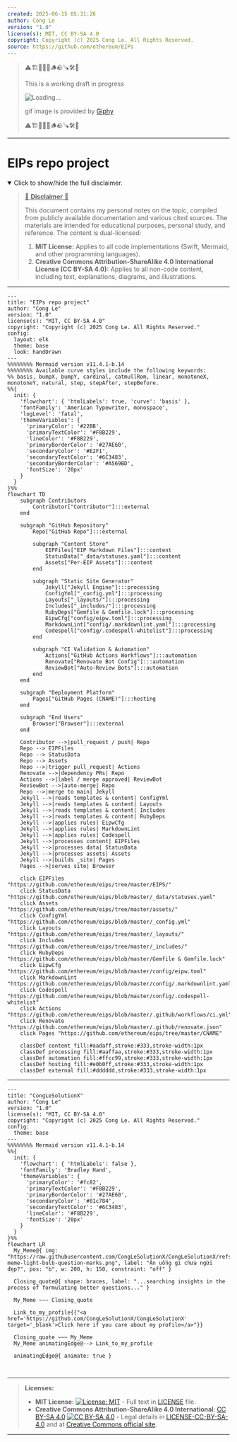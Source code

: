 ```yaml
---
created: 2025-06-15 05:31:26
author: Cong Le
version: "1.0"
license(s): MIT, CC BY-SA 4.0
copyright: Copyright (c) 2025 Cong Le. All Rights Reserved.
source: https://github.com/ethereum/EIPs
---
```



> ⚠️🏗️🚧🦺🧱🪵🪨🪚🛠️👷
> 
> This is a working draft in progress
> 
> ![Loading...](https://media0.giphy.com/media/v1.Y2lkPTc5MGI3NjExNDl3ZDJzczdjdWt3bzJjNWZmcTVscjkzMWhodDAxbG5zN2oxeXl1cSZlcD12MV9pbnRlcm5hbF9naWZfYnlfaWQmY3Q9Zw/l4FGGHsNHURSyyTeM/giphy.gif)
>
> gif image is provided by [Giphy](https://giphy.com)
> 
> ⚠️🏗️🚧🦺🧱🪵🪨🪚🛠️👷


----

# EIPs repo project
<details open>
<summary>Click to show/hide the full disclaimer.</summary>
   
> <ins>📢 **Disclaimer** 🚨</ins>
>
> This document contains my personal notes on the topic,
> compiled from publicly available documentation and various cited sources.
> The materials are intended for educational purposes, personal study, and reference.
> The content is dual-licensed:
> 1. **MIT License:** Applies to all code implementations (Swift, Mermaid, and other programming languages).
> 2. **Creative Commons Attribution-ShareAlike 4.0 International License (CC BY-SA 4.0):** Applies to all non-code content, including text, explanations, diagrams, and illustrations.

</details>

---

```mermaid
---
title: "EIPs repo project"
author: "Cong Le"
version: "1.0"
license(s): "MIT, CC BY-SA 4.0"
copyright: "Copyright (c) 2025 Cong Le. All Rights Reserved."
config:
  layout: elk
  theme: base
  look: handDrawn
---
%%%%%%%% Mermaid version v11.4.1-b.14
%%%%%%%% Available curve styles include the following keywords:
%% basis, bumpX, bumpY, cardinal, catmullRom, linear, monotoneX, monotoneY, natural, step, stepAfter, stepBefore.
%%{
  init: {
    'flowchart': { 'htmlLabels': true, 'curve': 'basis' },
    'fontFamily': 'American Typewriter, monospace',
    'logLevel': 'fatal',
    'themeVariables': {
      'primaryColor': '#22BB',
      'primaryTextColor': '#F8B229',
      'lineColor': '#F8B229',
      'primaryBorderColor': '#27AE60',
      'secondaryColor': '#E2F1',
      'secondaryTextColor': '#6C3483',
      'secondaryBorderColor': '#A569BD',
      'fontSize': '20px'
    }
  }
}%%
flowchart TD
    subgraph Contributors
        Contributor["Contributor"]:::external
    end

    subgraph "GitHub Repository"
        Repo["GitHub Repo"]:::external

        subgraph "Content Store"
            EIPFiles["EIP Markdown Files"]:::content
            StatusData["_data/statuses.yaml"]:::content
            Assets["Per-EIP Assets"]:::content
        end

        subgraph "Static Site Generator"
            Jekyll["Jekyll Engine"]:::processing
            ConfigYml["_config.yml"]:::processing
            Layouts["_layouts/"]:::processing
            Includes["_includes/"]:::processing
            RubyDeps["Gemfile & Gemfile.lock"]:::processing
            EipwCfg["config/eipw.toml"]:::processing
            MarkdownLint["config/.markdownlint.yaml"]:::processing
            Codespell["config/.codespell-whitelist"]:::processing
        end

        subgraph "CI Validation & Automation"
            Actions["GitHub Actions Workflows"]:::automation
            Renovate["Renovate Bot Config"]:::automation
            ReviewBot["Auto-Review Bots"]:::automation
        end
    end

    subgraph "Deployment Platform"
        Pages["GitHub Pages (CNAME)"]:::hosting
    end

    subgraph "End Users"
        Browser["Browser"]:::external
    end

    Contributor -->|pull_request / push| Repo
    Repo --> EIPFiles
    Repo --> StatusData
    Repo --> Assets
    Repo -->|trigger pull_request| Actions
    Renovate -->|dependency PRs| Repo
    Actions -->|label / merge approved| ReviewBot
    ReviewBot -->|auto-merge| Repo
    Repo -->|merge to main| Jekyll
    Jekyll -->|reads templates & content| ConfigYml
    Jekyll -->|reads templates & content| Layouts
    Jekyll -->|reads templates & content| Includes
    Jekyll -->|reads templates & content| RubyDeps
    Jekyll -->|applies rules| EipwCfg
    Jekyll -->|applies rules| MarkdownLint
    Jekyll -->|applies rules| Codespell
    Jekyll -->|processes content| EIPFiles
    Jekyll -->|processes data| StatusData
    Jekyll -->|processes assets| Assets
    Jekyll -->|builds _site| Pages
    Pages -->|serves site| Browser

    click EIPFiles "https://github.com/ethereum/eips/tree/master/EIPS/"
    click StatusData "https://github.com/ethereum/eips/blob/master/_data/statuses.yaml"
    click Assets "https://github.com/ethereum/eips/tree/master/assets/"
    click ConfigYml "https://github.com/ethereum/eips/blob/master/_config.yml"
    click Layouts "https://github.com/ethereum/eips/tree/master/_layouts/"
    click Includes "https://github.com/ethereum/eips/tree/master/_includes/"
    click RubyDeps "https://github.com/ethereum/eips/blob/master/Gemfile & Gemfile.lock"
    click EipwCfg "https://github.com/ethereum/eips/blob/master/config/eipw.toml"
    click MarkdownLint "https://github.com/ethereum/eips/blob/master/config/.markdownlint.yaml"
    click Codespell "https://github.com/ethereum/eips/blob/master/config/.codespell-whitelist"
    click Actions "https://github.com/ethereum/eips/blob/master/.github/workflows/ci.yml"
    click Renovate "https://github.com/ethereum/eips/blob/master/.github/renovate.json"
    click Pages "https://github.com/ethereum/eips/tree/master/CNAME"

    classDef content fill:#aadaff,stroke:#333,stroke-width:1px
    classDef processing fill:#aaffaa,stroke:#333,stroke-width:1px
    classDef automation fill:#ffcc99,stroke:#333,stroke-width:1px
    classDef hosting fill:#e0b0ff,stroke:#333,stroke-width:1px
    classDef external fill:#dddddd,stroke:#333,stroke-width:1px

```

----

<!-- 
```mermaid
%% Current Mermaid version
info
```  -->


```mermaid
---
title: "CongLeSolutionX"
author: "Cong Le"
version: "1.0"
license(s): "MIT, CC BY-SA 4.0"
copyright: "Copyright (c) 2025 Cong Le. All Rights Reserved."
config:
  theme: base
---
%%%%%%%% Mermaid version v11.4.1-b.14
%%{
  init: {
    'flowchart': { 'htmlLabels': false },
    'fontFamily': 'Bradley Hand',
    'themeVariables': {
      'primaryColor': '#fc82',
      'primaryTextColor': '#F8B229',
      'primaryBorderColor': '#27AE60',
      'secondaryColor': '#81c784',
      'secondaryTextColor': '#6C3483',
      'lineColor': '#F8B229',
      'fontSize': '20px'
    }
  }
}%%
flowchart LR
  My_Meme@{ img: "https://raw.githubusercontent.com/CongLeSolutionX/CongLeSolutionX/refs/heads/main/assets/images/My-meme-light-bulb-question-marks.png", label: "Ăn uống gì chưa ngừi đẹp?", pos: "b", w: 200, h: 150, constraint: "off" }

  Closing_quote@{ shape: braces, label: "...searching insights in the process of formulating better questions..." }
    
  My_Meme ~~~ Closing_quote
    
  Link_to_my_profile{{"<a href='https://github.com/CongLeSolutionX/CongLeSolutionX' target='_blank'>Click here if you care about my profile</a>"}}

  Closing_quote ~~~ My_Meme
  My_Meme animatingEdge@--> Link_to_my_profile
  
  animatingEdge@{ animate: true }



```

---
>**Licenses:**
>
>- **MIT License:**  [![License: MIT](https://img.shields.io/badge/License-MIT-yellow.svg)](LICENSE) - Full text in [LICENSE](LICENSE) file.
>- **Creative Commons Attribution-ShareAlike 4.0 International**: [CC BY-SA 4.0](https://creativecommons.org/licenses/by-sa/4.0/) [![CC BY-SA 4.0](https://licensebuttons.net/l/by-sa/4.0/88x31.png)](https://creativecommons.org/licenses/by-sa/4.0/) - Legal details in [LICENSE-CC-BY-SA-4.0](THE_PAST/LICENSE-CC-BY-SA-4.0) and at [Creative Commons official site](https://creativecommons.org/licenses/by-sa/4.0/).
>
---
